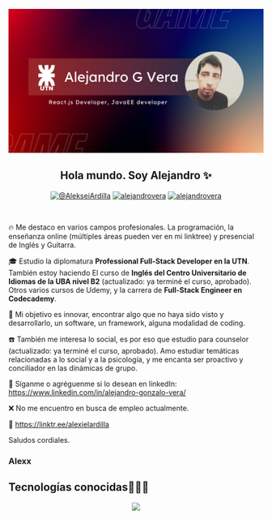 ![imagen de portada Github](banner_github1.png)

<h2 align="center">Hola mundo. Soy Alejandro ✨</h2>

<p align="center">
  <a href="https://www.youtube.com/@AlekseiArdilla" target="blank"><img align="center" src="https://img.shields.io/badge/YouTube-FF0000?style=for-the-badge&logo=youtube&logoColor=white" alt="@AlekseiArdilla"  /></a>
<a href="https://linkedin.com/in/alejandro-gonzalo-vera" target="blank"><img align="center" src="https://img.shields.io/badge/LinkedIn-0077B5?style=for-the-badge&logo=linkedin&logoColor=white" alt="alejandrovera"/></a>
<a href="https://fb.com/AlexxPerroArdilla" target="blank"><img align="center" src="https://img.shields.io/badge/Facebook-1877F2?style=for-the-badge&logo=facebook&logoColor=white" alt="alejandrovera"  /></a>
  </p>
<br>

<p align="center">

🔥 Me destaco en varios campos profesionales. La programación, la enseñanza online (múltiples áreas pueden ver en mi linktree) y presencial de Inglés y Guitarra. 

🎓 Estudio la diplomatura **Professional Full-Stack Developer en la UTN**. También estoy haciendo El curso de **Inglés del Centro Universitario de Idiomas de la UBA nivel B2** (actualizado: ya terminé el curso, aprobado). Otros varios cursos de Udemy, y la carrera de **Full-Stack Engineer en Codecademy**.

🚀 Mi objetivo es innovar, encontrar algo que no haya sido visto y desarrollarlo, un software, un framework, alguna modalidad de coding. 

☎️ También me interesa lo social, es por eso que estudio para counselor (actualizado: ya terminé el curso, aprobado). Amo estudiar temáticas relacionadas a lo social y a la psicología, y me encanta ser proactivo y conciliador en las dinámicas de grupo.

💎 Síganme o agréguenme si lo desean en linkedIn: https://www.linkedin.com/in/alejandro-gonzalo-vera/

❌ No me encuentro en busca de empleo actualmente.

💯 https://linktr.ee/alexielardilla

Saludos cordiales.

<h3>Alexx</h3></p>

<h2 >Tecnologías conocidas👨🏻‍💻</h2>
<!--tech stack icons-->
<p align="center">
  <a href="https://skillicons.dev">
    <img src="https://skillicons.dev/icons?i=c,java,py,css,html,js,react,angular,nodejs,mysql,firebase,git,github,materialui,postman,eclipse,vscode,bash,linux,ai,ps&perline=14" />
  </a>
</p>





